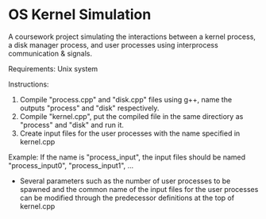 # OS Kernel Simulation
A coursework project simulating the interactions between a kernel process, a disk manager process, and user processes using interprocess communication &amp; signals.


Requirements:
Unix system

Instructions:
1. Compile "process.cpp" and "disk.cpp" files using g++, name the outputs "process" and "disk" respectively.
2. Compile "kernel.cpp", put the compiled file in the same directiory as "process" and "disk" and run it.
3. Create input files for the user processes with the name specified in kernel.cpp
  
  Example: If the name is "process_input", the input files should be named "process_input0", "process_input1", ...

* Several parameters such as the number of user processes to be spawned and the common name of the input files for the user processes can be modified through the predecessor definitions at the top of kernel.cpp
